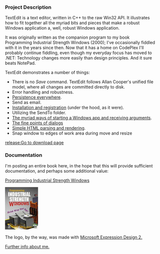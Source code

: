 ﻿### Project Description

TextEdit is a text editor, written in C++ to the raw Win32 API. It illustrates how to fit together all the myriad bits and pieces that make a robust Windows application a, well, robust Windows application.

It was originally written as the companion program to my book Programming Industrial Strength Windows (2000); I've occasionally fiddled with it in the years since then. Now that it has a home on CodePlex I'll probably continue fiddling, even though my everyday focus has moved to .NET: Technology changes more easily than design principles. And it sure beats NotePad.

TextEdit demonstrates a number of things:

* There is no _Save_ command. TextEdit follows Allan Cooper's unified file model, where all changes are committed directly to disk.
* Error handling and robustness.
* [Persistence everywhere](Chapter-10-Customization-and-Persistence.md).
* Send as email.
* [Installation and registration](Chapter-20-Setup-and-Down-Again.md) (under the hood, as it were).
* Utilizing the SendTo folder.
* [The myriad ways of starting a Windows app and receiving arguments](Chapter-7-Off-the-Launch-Pad.md).
* [The fine points of dialogs](Chapter-13-About-Dialogs.md)
* [Simple HTML parsing and rendering](Sidebar-The-HTML-Static-Control.md).
* Snap window to edges of work area during move and resize

[release:Go to download page](16713)

### Documentation

I'm posting an entire book here, in the hope that this will provide sufficient documentation, and perhaps some additional value:

[Programming Industrial Strength Windows](Programming-Industrial-Strength-Windows.md)

![](Home-pisw.jpg)

The logo, by the way, was made with [Microsoft Expression Design 2.](http://www.microsoft.com/expression/products/Overview.aspx?key=design)

[Further info about me.](http://petterhesselberg.com/)
